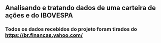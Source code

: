 ## Analisando e tratando dados de uma carteira de ações e do IBOVESPA

### Todos os dados recebidos do projeto foram tirados do https://br.financas.yahoo.com/
